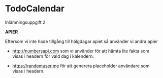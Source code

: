 # TodoCalendar

Inlämningsuppgift 2

**APIER**

Eftersom vi inte hade tillgång till hälgdagar apiet så använder vi andra apier

- http://numbersapi.com som vi använder för att hämta lite fakta som visas i headern för vald dag i kalendern.

- https://randomuser.me för att generera placeholder användare som visas i headern.
